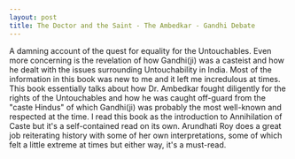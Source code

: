 ```yaml
---
layout: post
title: The Doctor and the Saint - The Ambedkar - Gandhi Debate
---
```


A damning account of the quest for equality for the Untouchables. Even more concerning is the revelation of how Gandhi(ji) was a casteist and how he dealt with the issues surrounding Untouchability in India. Most of the information in this book was new to me and it left me incredulous at times. This book essentially talks about how Dr. Ambedkar fought diligently for the rights of the Untouchables and how he was caught off-guard from the "caste Hindus" of which Gandhi(ji) was probably the most well-known and respected at the time. I read this book as the introduction to Annihilation of Caste but it's a self-contained read on its own. Arundhati Roy does a great job reiterating history with some of her own interpretations, some of which felt a little extreme at times but either way, it's a must-read.
